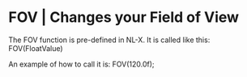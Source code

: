 # FOV | Changes your Field of View
The FOV function is pre-defined in NL-X. It is called like this: FOV(FloatValue)

An example of how to call it is: FOV(120.0f);
